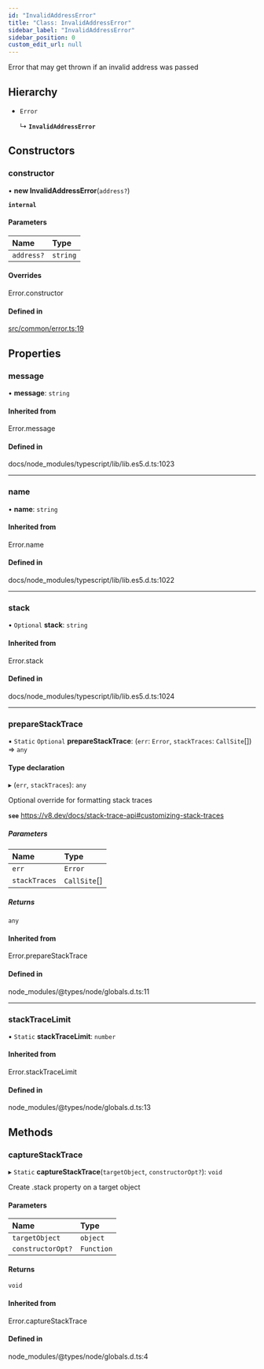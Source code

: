 ```yaml
---
id: "InvalidAddressError"
title: "Class: InvalidAddressError"
sidebar_label: "InvalidAddressError"
sidebar_position: 0
custom_edit_url: null
---
```


Error that may get thrown if an invalid address was passed

## Hierarchy

- `Error`

  ↳ **`InvalidAddressError`**

## Constructors

### constructor

• **new InvalidAddressError**(`address?`)

**`internal`**

#### Parameters

| Name | Type |
| :------ | :------ |
| `address?` | `string` |

#### Overrides

Error.constructor

#### Defined in

[src/common/error.ts:19](https://github.com/PrasoonPratham/nftlabs-sdk-ts/blob/e7d1d7f/src/common/error.ts#L19)

## Properties

### message

• **message**: `string`

#### Inherited from

Error.message

#### Defined in

docs/node_modules/typescript/lib/lib.es5.d.ts:1023

___

### name

• **name**: `string`

#### Inherited from

Error.name

#### Defined in

docs/node_modules/typescript/lib/lib.es5.d.ts:1022

___

### stack

• `Optional` **stack**: `string`

#### Inherited from

Error.stack

#### Defined in

docs/node_modules/typescript/lib/lib.es5.d.ts:1024

___

### prepareStackTrace

▪ `Static` `Optional` **prepareStackTrace**: (`err`: `Error`, `stackTraces`: `CallSite`[]) => `any`

#### Type declaration

▸ (`err`, `stackTraces`): `any`

Optional override for formatting stack traces

**`see`** https://v8.dev/docs/stack-trace-api#customizing-stack-traces

##### Parameters

| Name | Type |
| :------ | :------ |
| `err` | `Error` |
| `stackTraces` | `CallSite`[] |

##### Returns

`any`

#### Inherited from

Error.prepareStackTrace

#### Defined in

node_modules/@types/node/globals.d.ts:11

___

### stackTraceLimit

▪ `Static` **stackTraceLimit**: `number`

#### Inherited from

Error.stackTraceLimit

#### Defined in

node_modules/@types/node/globals.d.ts:13

## Methods

### captureStackTrace

▸ `Static` **captureStackTrace**(`targetObject`, `constructorOpt?`): `void`

Create .stack property on a target object

#### Parameters

| Name | Type |
| :------ | :------ |
| `targetObject` | `object` |
| `constructorOpt?` | `Function` |

#### Returns

`void`

#### Inherited from

Error.captureStackTrace

#### Defined in

node_modules/@types/node/globals.d.ts:4
